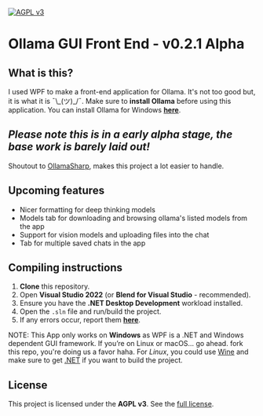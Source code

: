 [![AGPL v3](https://img.shields.io/badge/License-AGPL%20v3-blue.svg)](https://www.gnu.org/licenses/agpl-3.0)
# Ollama GUI Front End - v0.2.1 Alpha

## What is this?
I used WPF to make a front-end application for Ollama. It's not too good but, it is what it is ¯\\_(ツ)\_/¯. 
Make sure to **install Ollama** before using this application. You can install Ollama for Windows [__here__](https://ollama.com/download/OllamaSetup.exe).

##  *Please note this is in a early alpha stage, the base work is barely laid out!* 
Shoutout to [OllamaSharp](https://github.com/awaescher/OllamaSharp), makes this project a lot easier to handle.

## Upcoming features
- Nicer formatting for deep thinking models
- Models tab for downloading and browsing ollama's listed models from the app
- Support for vision models and uploading files into the chat
- Tab for multiple saved chats in the app

## Compiling instructions
1. **Clone** this repository.
2. Open **Visual Studio 2022** (or **Blend for Visual Studio** - recommended).
3. Ensure you have the **.NET Desktop Development** workload installed.
4. Open the `.sln` file and run/build the project.
5. If any errors occur, report them [__here__](https://github.com/Kos256/Ollama-GUI-Front-End/issues).

NOTE: This App only works on __Windows__ as WPF is a .NET and Windows dependent GUI framework.
If you’re on Linux or macOS… go ahead. fork this repo, you're doing us a favor haha.
For *Linux*, you could use [Wine](https://www.winehq.org/) and make sure to get [.NET](https://learn.microsoft.com/en-us/dotnet/core/install/linux) if you want to build the project.

## License
This project is licensed under the **AGPL v3**. See the [full license](https://www.gnu.org/licenses/agpl-3.0).